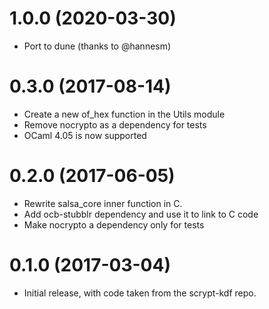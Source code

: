 # 1.0.0 (2020-03-30)

* Port to dune (thanks to @hannesm)

# 0.3.0 (2017-08-14)

* Create a new of_hex function in the Utils module
* Remove nocrypto as a dependency for tests
* OCaml 4.05 is now supported

# 0.2.0 (2017-06-05)

* Rewrite salsa_core inner function in C.
* Add ocb-stubblr dependency and use it to link to C code
* Make nocrypto a dependency only for tests

# 0.1.0 (2017-03-04)

* Initial release, with code taken from the scrypt-kdf repo.
